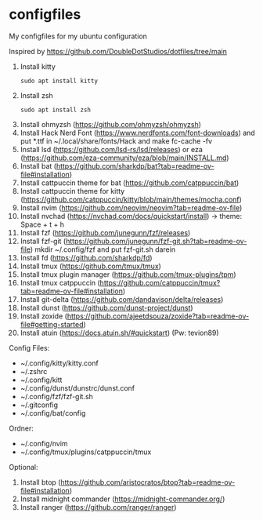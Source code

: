 # configfiles
My configfiles for my ubuntu configuration

Inspired by https://github.com/DoubleDotStudios/dotfiles/tree/main

1. Install kitty
   ```
   sudo apt install kitty
   ```
2. Install zsh
   ```
   sudo apt install zsh
   ```
3. Install ohmyzsh (https://github.com/ohmyzsh/ohmyzsh)
4. Install Hack Nerd Font (https://www.nerdfonts.com/font-downloads) and put *.ttf in ~/.local/share/fonts/Hack and make fc-cache -fv
5. Install lsd (https://github.com/lsd-rs/lsd/releases) or eza (https://github.com/eza-community/eza/blob/main/INSTALL.md)
6. Install bat (https://github.com/sharkdp/bat?tab=readme-ov-file#installation)
7. Install cattpuccin theme for bat (https://github.com/catppuccin/bat)
8. Install cattpuccin theme for kitty (https://github.com/catppuccin/kitty/blob/main/themes/mocha.conf)
9. Install nvim (https://github.com/neovim/neovim?tab=readme-ov-file)
10. Install nvchad (https://nvchad.com/docs/quickstart/install) -> theme: Space + t + h
11. Install fzf (https://github.com/junegunn/fzf/releases)
12. Install fzf-git (https://github.com/junegunn/fzf-git.sh?tab=readme-ov-file) mkdir ~/.config/fzf and put fzf-git.sh darein
13. Install fd (https://github.com/sharkdp/fd)
14. Install tmux (https://github.com/tmux/tmux)
15. Install tmux plugin manager (https://github.com/tmux-plugins/tpm)
16. Install tmux catppuccin (https://github.com/catppuccin/tmux?tab=readme-ov-file#installation)
17. Install git-delta (https://github.com/dandavison/delta/releases)
18. Install dunst (https://github.com/dunst-project/dunst)
19. Install zoxide (https://github.com/ajeetdsouza/zoxide?tab=readme-ov-file#getting-started)
20. Install atuin (https://docs.atuin.sh/#quickstart) (Pw: tevion89)


Config Files:
- ~/.config/kitty/kitty.conf
- ~/.zshrc
- ~/.config/kitt
- ~/.config/dunst/dunstrc/dunst.conf
- ~/.config/fzf/fzf-git.sh
- ~/.gitconfig
- ~/.config/bat/config

Ordner:
- ~/.config/nvim
- ~/.config/tmux/plugins/catppuccin/tmux

Optional:
1. Install btop (https://github.com/aristocratos/btop?tab=readme-ov-file#installation)
2. Install midnight commander (https://midnight-commander.org/)
3. Install ranger (https://github.com/ranger/ranger)



